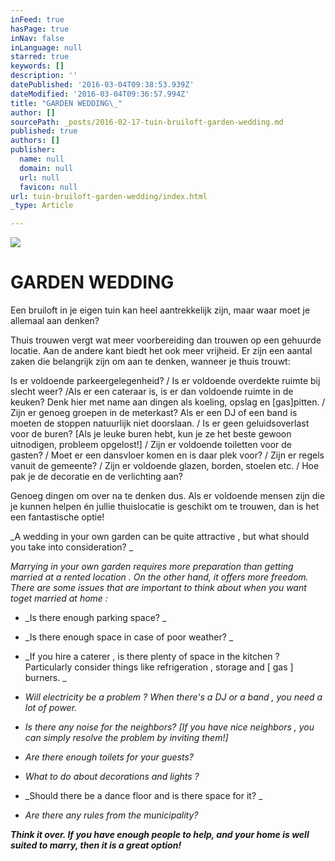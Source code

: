```yaml
---
inFeed: true
hasPage: true
inNav: false
inLanguage: null
starred: true
keywords: []
description: ''
datePublished: '2016-03-04T09:38:53.939Z'
dateModified: '2016-03-04T09:36:57.994Z'
title: "GARDEN WEDDING\_"
author: []
sourcePath: _posts/2016-02-17-tuin-bruiloft-garden-wedding.md
published: true
authors: []
publisher:
  name: null
  domain: null
  url: null
  favicon: null
url: tuin-bruiloft-garden-wedding/index.html
_type: Article

---
```

![](https://the-grid-user-content.s3-us-west-2.amazonaws.com/79eeecf2-2138-4808-98b1-e233a2b472f0.jpg)

# GARDEN WEDDING 

Een bruiloft in je eigen tuin kan heel aantrekkelijk zijn, maar waar moet je allemaal aan denken?

Thuis trouwen vergt wat meer voorbereiding dan trouwen op een gehuurde locatie. Aan de andere kant biedt het ook meer vrijheid. Er zijn een aantal zaken die belangrijk zijn om aan te denken, wanneer je thuis trouwt:

Is er voldoende parkeergelegenheid? / Is er voldoende overdekte ruimte bij slecht weer? /Als er een cateraar is, is er dan voldoende ruimte in de keuken? Denk hier met name aan dingen als koeling, opslag en \[gas\]pitten. / Zijn er genoeg groepen in de meterkast? Als er een DJ of een band is moeten de stoppen natuurlijk niet doorslaan. / Is er geen geluidsoverlast voor de buren? \[Als je leuke buren hebt, kun je ze het beste gewoon uitnodigen, probleem opgelost!\] / Zijn er voldoende toiletten voor de gasten? / Moet er een dansvloer komen en is daar plek voor? / Zijn er regels vanuit de gemeente? / Zijn er voldoende glazen, borden, stoelen etc. / Hoe pak je de decoratie en de verlichting aan?

Genoeg dingen om over na te denken dus.  Als er voldoende mensen zijn die je kunnen helpen én jullie thuislocatie is geschikt om te trouwen, dan is het een fantastische optie!

_A wedding in your own garden can be quite attractive , but what should you take into consideration? _

_Marrying in your own garden requires more preparation than getting married at a rented location . On the other hand, it offers more freedom. There are some issues that are important to think about when you want toget married at home :_

* _Is there enough parking space? _

* _Is there enough space in case of poor weather? _

* _If you hire a caterer , is there plenty of space in the kitchen ? Particularly consider things like refrigeration , storage and \[ gas \] burners. _

* _Will electricity be a problem ? When there's a DJ or a band , you need a lot of power._

* _Is there any noise for the neighbors? \[If you have nice neighbors , you can simply resolve the problem by inviting them!\]_

* _Are there enough toilets for your guests?_

* _What to do about decorations and lights ?_

* _Should there be a dance floor and is there space for it? _

* _Are there any rules from the municipality?_

_____Think it over. If you have enough people to help, and your home is well suited to marry, then it is a great option!_____